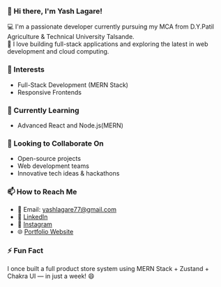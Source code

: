 ### 👋 Hi there, I'm Yash Lagare!

💻 I'm a passionate developer currently pursuing my MCA from D.Y.Patil Agriculture & Technical University Talsande.  
🚀 I love building full-stack applications and exploring the latest in web development and cloud computing.

### 👀 Interests
- Full-Stack Development (MERN Stack)
- Responsive Frontends

### 🌱 Currently Learning
- Advanced React and Node.js(MERN)

### 🤝 Looking to Collaborate On
- Open-source projects
- Web development teams
- Innovative tech ideas & hackathons

### 📫 How to Reach Me
- 📧 Email: yashlagare77@gmail.com  
- 💼 [LinkedIn](https://www.linkedin.com/in/yash-lagare-814b37299)
- 💼 [Instagram](https://www.instagram.com/yashlagare/?hl=en ) 
- 🌐 [Portfolio Website](https://yashlagare.github.io/MyPortfolio/)

### ⚡ Fun Fact
I once built a full product store system using MERN Stack + Zustand + Chakra UI — in just a week! 😄  
